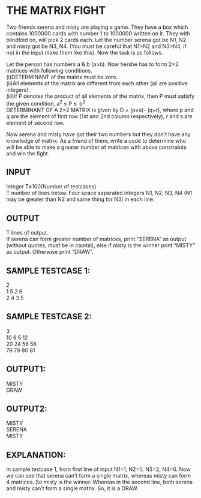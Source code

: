 # THE MATRIX FIGHT
Two friends serena and misty are playing a game. They have a box which contains 1000000 cards with number 1 to 1000000 written on it. They with blindfold on, will pick 2 cards each. Let the number serena got be N1, N2 and misty got be N3, N4. (You must be careful that N1>N2 and N3>N4, if not in the input make them like this). Now the task is as follows.


Let the person has numbers a & b (a>b). Now he/she has to form 2×2 matrices with following conditions.<br>
(i)DETERMINANT of the matrix must be zero.<br>
(ii)All elements of the matrix are different from each other (all are positive integers).<br>
(iii)if P denotes the product of all elements of the matrix, then P must satisfy the given condition, a<sup>2</sup> ≤ P ≤  b<sup>2</sup> <br>
DETERMINANT OF A 2×2 MATRIX is given by D = (p×s)- (q×r), where p and q are the element of first row (1st and 2nd column respectively), r and s are element of second row.

Now serena and misty have got their two numbers but they don’t have any knowledge of matrix. As a friend of them, write a code to determine who will be able to make a greater number of matrices with above constraints and win the fight.


## INPUT
Integer T≤100(Number of testcases)<br>
T number of lines below.
Four space separated integers N1, N2, N3, N4 (N1 may be greater than N2 and same thing for N3) in each line.


## OUTPUT
T lines of output.<br>
If serena can form greater number of matrices, print “SERENA” as output (without quotes, must be in capital), else if misty is the winner print “MISTY” as output. Otherwise print “DRAW”.

## SAMPLE TESTCASE 1:
2<br>
1 5 2 6<br>
2 4 3 5 <br>
## SAMPLE TESTCASE 2:
3<br>
10 6 5 12<br>
20 24 56 58<br>
78 79 80 81 <br>
## OUTPUT1:
MISTY<br>
DRAW

## OUTPUT2:
MISTY<br>
SERENA<br>
MISTY

## EXPLANATION:
In sample testcase 1, from first line of input N1=1, N2=5, N3=2, N4=6.
Now we can see that serena can’t form a single matrix, whereas misty can form 4 matrices. So misty is the winner. Whereas in the second line, both serena and misty can’t form a single matrix. So, it is a DRAW.
 
